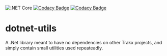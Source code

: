  ![.NET Core](https://github.com/trakx/dotnet-utils/workflows/.NET%20Core/badge.svg) [![Codacy Badge](https://app.codacy.com/project/badge/Grade/29be1a8cd89c4e18aca52d8e96c5c91f)](https://www.codacy.com/gh/trakx/dotnet-utils/dashboard?utm_source=github.com&amp;utm_medium=referral&amp;utm_content=trakx/dotnet-utils&amp;utm_campaign=Badge_Grade) [![Codacy Badge](https://app.codacy.com/project/badge/Coverage/29be1a8cd89c4e18aca52d8e96c5c91f)](https://www.codacy.com/gh/trakx/dotnet-utils/dashboard?utm_source=github.com&utm_medium=referral&utm_content=trakx/dotnet-utils&utm_campaign=Badge_Coverage)

# dotnet-utils

A .Net library meant to have no dependencies on other Trakx projects, and simply contain small utilities used repeateadly.

